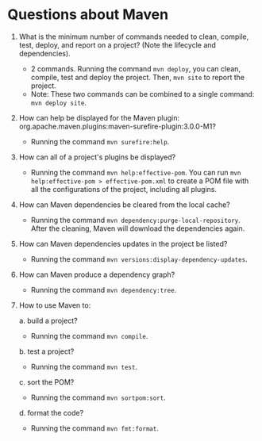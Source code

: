 # Questions about Maven

1. What is the minimum number of commands needed to clean, compile, test, deploy, and report on a project? (Note the
   lifecycle and dependencies).

    - 2 commands. Running the command `mvn deploy`, you can clean, compile, test and deploy the project.
      Then, `mvn site` to report the project.
    - Note: These two commands can be combined to a single command: `mvn deploy site`.

2. How can help be displayed for the Maven plugin: org.apache.maven.plugins:maven-surefire-plugin:3.0.0-M1?

    - Running the command `mvn surefire:help`.

3. How can all of a project's plugins be displayed?

    - Running the command `mvn help:effective-pom`. You can run `mvn help:effective-pom > effective-pom.xml` to create a
      POM file with all the configurations of the project, including all plugins.

4. How can Maven dependencies be cleared from the local cache?

    - Running the command `mvn dependency:purge-local-repository`. After the cleaning, Maven will download the
      dependencies again.

5. How can Maven dependencies updates in the project be listed?

    - Running the command `mvn versions:display-dependency-updates`.

6. How can Maven produce a dependency graph?

    - Running the command `mvn dependency:tree`.

7. How to use Maven to:

   a. build a project?

    - Running the command `mvn compile`.

   b. test a project?

    - Running the command `mvn test`.

   c. sort the POM?

    - Running the command `mvn sortpom:sort`.

   d. format the code?

    - Running the command `mvn fmt:format`.
